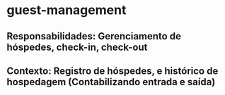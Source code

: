 # guest-management

## Responsabilidades: Gerenciamento de hóspedes, check-in, check-out
## Contexto: Registro de hóspedes, e histórico de hospedagem (Contabilizando entrada e saída)
